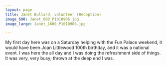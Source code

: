 ```yaml
---
layout: page
title: Janet Bullard, volunteer (Reception)
image_600: Janet_600_P1010906.jpg
image_large: Janet_1600_P1010906.jpg

---
```

My first day here was on a Saturday helping with the Fun Palace weekend, it would have been Joan Littlewood 100th birthday, and it was a national event. I was here the all day and I was doing the refreshment side of things. It was very, very busy; thrown at the deep end I was.
